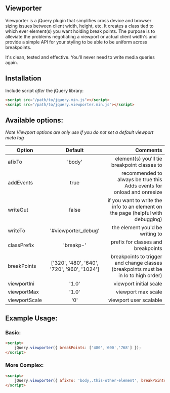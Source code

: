 ## Viewporter


Viewporter is a jQuery plugin that simplifies cross device and browser sizing issues between client width, height, etc. It creates a class tied to which ever element(s) you want holding break points. The purpose is to alleviate the problems negotiating a viewport or actual client width's and provide a simple API for your styling to be able to be uniform across breakpoints.


It's clean, tested and effective. You'll never need to write media queries again.



## Installation

Include script *after* the jQuery library:

```html
<script src="/path/to/jquery.min.js"></script>
<script src="/path/to/jquery.viewporter.min.js"></script>
```    


## Available options:

*Note Viewport options are only use if you do not set a default viewport meta tag*


| Option        | Default       | Comments  |
| ------------- |:-------------:| ---------:|
| afixTo      | 'body' | element(s) you'll tie breakpoint classes to |
| addEvents      | true      |   recommended to always be true this Adds events for onload and onresize |
| writeOut | false      |    if you want to write the info to an element on the page (helpful with debugging) |
| writeTo | '#viewporter_debug'      |    the element you'd be writing to |
| classPrefix | 'breakp-'      |    prefix for classes and breakpoints |
| breakPoints | ['320', '480', '640', '720', '960', '1024']      |    breakpoints to trigger and change classes (breakpoints must be in lo to high order) |
| viewportIni | '1.0'      |    viewport initial scale |
| viewportMax | '1.0'      |    viewport max scale |
| viewportScale | '0'      |    viewport user scalable |





## Example Usage:

### Basic:
```html
<script>
	jQuery.viewporter({ breakPoints: ['480','600','768'] });
</script>
```


### More Complex:
```html
<script>
	jQuery.viewporter({ afixTo: 'body,.this-other-element', breakPoints: ['480','600','768'] });
</script>
```

